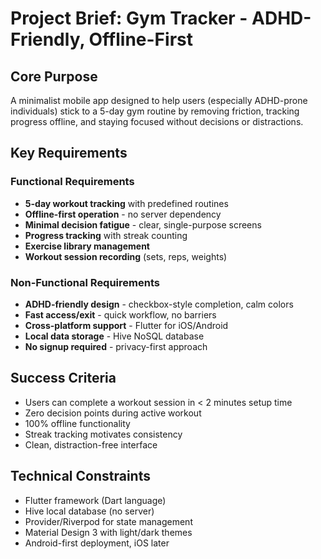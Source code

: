 # Project Brief: Gym Tracker - ADHD-Friendly, Offline-First

## Core Purpose

A minimalist mobile app designed to help users (especially ADHD-prone individuals) stick to a 5-day gym routine by removing friction, tracking progress offline, and staying focused without decisions or distractions.

## Key Requirements

### Functional Requirements

- **5-day workout tracking** with predefined routines
- **Offline-first operation** - no server dependency
- **Minimal decision fatigue** - clear, single-purpose screens
- **Progress tracking** with streak counting
- **Exercise library management**
- **Workout session recording** (sets, reps, weights)

### Non-Functional Requirements

- **ADHD-friendly design** - checkbox-style completion, calm colors
- **Fast access/exit** - quick workflow, no barriers
- **Cross-platform support** - Flutter for iOS/Android
- **Local data storage** - Hive NoSQL database
- **No signup required** - privacy-first approach

## Success Criteria

- Users can complete a workout session in < 2 minutes setup time
- Zero decision points during active workout
- 100% offline functionality
- Streak tracking motivates consistency
- Clean, distraction-free interface

## Technical Constraints

- Flutter framework (Dart language)
- Hive local database (no server)
- Provider/Riverpod for state management
- Material Design 3 with light/dark themes
- Android-first deployment, iOS later
